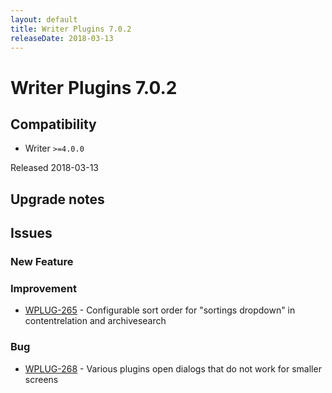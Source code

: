 ```yaml
---
layout: default
title: Writer Plugins 7.0.2
releaseDate: 2018-03-13
---
```

<div class="jumbotron">
    <h1>Writer Plugins 7.0.2</h1>    
    <h2>Compatibility</h2>
    <ul>
        <li>Writer <code>>=4.0.0</code></li>
    </ul>
</div>

Released 2018-03-13



## Upgrade notes  
             



## Issues  


### New Feature 



### Improvement 

 * [WPLUG-265](https://jira.infomaker.se/browse/WPLUG-265) - Configurable sort order for "sortings dropdown" in contentrelation and archivesearch 


### Bug 

 * [WPLUG-268](https://jira.infomaker.se/browse/WPLUG-268) - Various plugins open dialogs that do not work for smaller screens 


